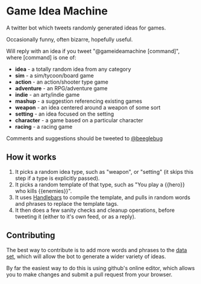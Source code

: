 # Game Idea Machine
A twitter bot which tweets randomly generated ideas for games.

Occasionally funny, often bizarre, hopefully useful.

Will reply with an idea if you tweet "@gameideamachine [command]", where [command] is one of:

* __idea__ - a totally random idea from any category
* __sim__ - a sim/tycoon/board game
* __action__ - an action/shooter type game
* __adventure__ - an RPG/adventure game
* __indie__ - an arty/indie game
* __mashup__ - a suggestion referencing existing games
* __weapon__ - an idea centered around a weapon of some sort
* __setting__ - an idea focused on the setting
* __character__ - a game based on a particular character
* __racing__ - a racing game

Comments and suggestions should be tweeted to [@beeglebug](http://twitter.com/beeglebug)

## How it works

1. It picks a random idea type, such as "weapon", or "setting" (it skips this step if a type is explicitly passed).
2. It picks a random template of that type, such as "You play a {{hero}} who kills {{enemies}}".
3. It uses [Handlebars](http://handlebarsjs.com) to compile the template, and pulls in random words and phrases to replace the template tags.
4. It then does a few sanity checks and cleanup operations, before tweeting it (either to it's own feed, or as a reply).

## Contributing

The best way to contribute is to add more words and phrases to the [data set](https://github.com/beeglebug/game-idea-machine/blob/master/data.js), which will allow the bot to generate a wider variety of ideas.

By far the easiest way to do this is using github's online editor, which allows you to make changes and submit a pull request from your browser.